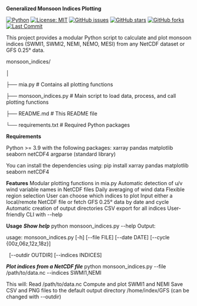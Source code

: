 **Generalized Monsoon Indices Plotting**

[![Python](https://img.shields.io/badge/Python-3.9%2B-blue.svg)](https://www.python.org/)
[![License: MIT](https://img.shields.io/badge/License-MIT-green.svg)](LICENSE)
[![GitHub issues](https://img.shields.io/github/issues/username/repo_name)](https://github.com/username/repo_name/issues)
[![GitHub stars](https://img.shields.io/github/stars/username/repo_name)](https://github.com/username/repo_name/stargazers)
[![GitHub forks](https://img.shields.io/github/forks/username/repo_name)](https://github.com/username/repo_name/network/members)
[![Last Commit](https://img.shields.io/github/last-commit/username/repo_name)](https://github.com/username/repo_name/commits/main)


This project provides a modular Python script to calculate and plot monsoon indices (SWMI1, SWMI2, NEMI, NEMO, MESI) from any NetCDF dataset or GFS 0.25° data.



monsoon\_indices/

│

├── mia.py                 # Contains all plotting functions

├── monsoon\_indices.py     # Main script to load data, process, and call plotting functions

├── README.md              # This README file

└── requirements.txt       # Required Python packages



**Requirements**

Python >= 3.9 with the following packages:
xarray
pandas
matplotlib
seaborn
netCDF4
argparse (standard library)

You can install the dependencies using:
pip install xarray pandas matplotlib seaborn netCDF4

**Features**
Modular plotting functions in mia.py
Automatic detection of u/v wind variable names in NetCDF files
Daily averaging of wind data
Flexible region selection
User can choose which indices to plot
Input either a local/remote NetCDF file or fetch GFS 0.25° data by date and cycle
Automatic creation of output directories
CSV export for all indices
User-friendly CLI with --help

**Usage**
***Show help***
python monsoon\_indices.py --help
Output:

usage: monsoon\_indices.py \[-h] \[--file FILE] \[--date DATE] \[--cycle {00z,06z,12z,18z}]

&nbsp;                          \[--outdir OUTDIR] \[--indices INDICES]

***Plot indices from a NetCDF file***
python monsoon\_indices.py --file /path/to/data.nc --indices SWMI1,NEMI

This will:
Read /path/to/data.nc
Compute and plot SWMI1 and NEMI
Save CSV and PNG files to the default output directory /home/index/GFS (can be changed with --outdir)



